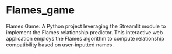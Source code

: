 # Flames_game
Flames Game: A Python project leveraging the Streamlit module to implement the Flames relationship predictor. This interactive web application employs the Flames algorithm to compute relationship compatibility based on user-inputted names. 
